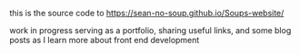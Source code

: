 this is the source code to https://sean-no-soup.github.io/Soups-website/

work in progress serving as a portfolio, sharing useful links, and some blog posts as I learn more about front end development

